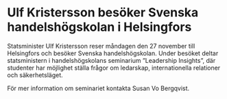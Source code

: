 # Ulf Kristersson besöker Svenska handelshögskolan i Helsingfors

Statsminister Ulf Kristersson reser måndagen den 27 november till Helsingfors och besöker Svenska handelshögskolan. Under besöket deltar statsministern i handelshögskolans seminarium ”Leadership Insights”, där studenter har möjlighet ställa frågor om ledarskap, internationella relationer och säkerhetsläget.

För mer information om seminariet kontakta Susan Vo Bergqvist.
